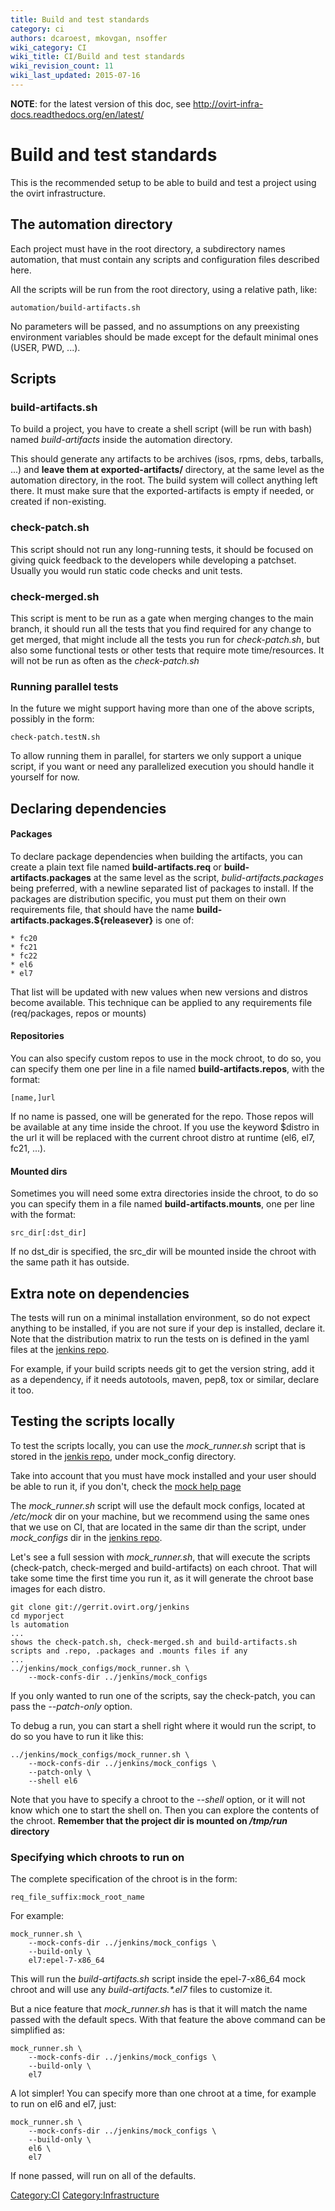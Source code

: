 ```yaml
---
title: Build and test standards
category: ci
authors: dcaroest, mkovgan, nsoffer
wiki_category: CI
wiki_title: CI/Build and test standards
wiki_revision_count: 11
wiki_last_updated: 2015-07-16
---
```


**NOTE**: for the latest version of this doc, see <http://ovirt-infra-docs.readthedocs.org/en/latest/>

# Build and test standards

This is the recommended setup to be able to build and test a project using the ovirt infrastructure.

## The automation directory

Each project must have in the root directory, a subdirectory names automation, that must contain any scripts and configuration files described here.

All the scripts will be run from the root directory, using a relative path, like:

    automation/build-artifacts.sh

No parameters will be passed, and no assumptions on any preexisting environment variables should be made except for the default minimal ones (USER, PWD, ...).

## Scripts

### build-artifacts.sh

To build a project, you have to create a shell script (will be run with bash) named *build-artifacts* inside the automation directory.

This should generate any artifacts to be archives (isos, rpms, debs, tarballs, ...) and **leave them at exported-artifacts/** directory, at the same level as the automation directory, in the root. The build system will collect anything left there. It must make sure that the exported-artifacts is empty if needed, or created if non-existing.

### check-patch.sh

This script should not run any long-running tests, it should be focused on giving quick feedback to the developers while developing a patchset. Usually you would run static code checks and unit tests.

### check-merged.sh

This script is ment to be run as a gate when merging changes to the main branch, it should run all the tests that you find required for any change to get merged, that might include all the tests you run for *check-patch.sh*, but also some functional tests or other tests that require mote time/resources. It will not be run as often as the *check-patch.sh*

### Running parallel tests

In the future we might support having more than one of the above scripts, possibly in the form:

    check-patch.testN.sh

To allow running them in parallel, for starters we only support a unique script, if you want or need any parallelized execution you should handle it yourself for now.

## Declaring dependencies

#### Packages

To declare package dependencies when building the artifacts, you can create a plain text file named **build-artifacts.req** or **build-artifacts.packages** at the same level as the script, *bulid-artifacts.packages* being preferred, with a newline separated list of packages to install. If the packages are distribution specific, you must put them on their own requirements file, that should have the name **build-artifacts.packages.${releasever}** is one of:

    * fc20
    * fc21
    * fc22
    * el6
    * el7

That list will be updated with new values when new versions and distros become available. This technique can be applied to any requirements file (req/packages, repos or mounts)

#### Repositories

You can also specify custom repos to use in the mock chroot, to do so, you can specify them one per line in a file named **build-artifacts.repos**, with the format:

    [name,]url

If no name is passed, one will be generated for the repo. Those repos will be available at any time inside the chroot. If you use the keyword $distro in the url it will be replaced with the current chroot distro at runtime (el6, el7, fc21, ...).

#### Mounted dirs

Sometimes you will need some extra directories inside the chroot, to do so you can specify them in a file named **build-artifacts.mounts**, one per line with the format:

    src_dir[:dst_dir]

If no dst_dir is specified, the src_dir will be mounted inside the chroot with the same path it has outside.

## Extra note on dependencies

The tests will run on a minimal installation environment, so do not expect anything to be installed, if you are not sure if your dep is installed, declare it. Note that the distribution matrix to run the tests on is defined in the yaml files at the [jenkins repo](https://gerrit.ovirt.org/#/admin/projects/jenkins).

For example, if your build scripts needs git to get the version string, add it as a dependency, if it needs autotools, maven, pep8, tox or similar, declare it too.

## Testing the scripts locally

To test the scripts locally, you can use the *mock_runner.sh* script that is stored in the [jenkis repo](https://gerrit.ovirt.org/#/admin/projects/jenkins), under mock_config directory.

Take into account that you must have mock installed and your user should be able to run it, if you don't, check the [mock help page](https://fedoraproject.org/wiki/Projects/Mock)

The *mock_runner.sh* script will use the default mock configs, located at */etc/mock* dir on your machine, but we recommend using the same ones that we use on CI, that are located in the same dir than the script, under *mock_configs* dir in the [jenkins repo](https://gerrit.ovirt.org/#/admin/projects/jenkins).

Let's see a full session with *mock_runner.sh*, that will execute the scripts (check-patch, check-merged and build-artifacts) on each chroot. That will take some time the first time you run it, as it will generate the chroot base images for each distro.

    git clone git://gerrit.ovirt.org/jenkins
    cd myporject
    ls automation
    ...
    shows the check-patch.sh, check-merged.sh and build-artifacts.sh
    scripts and .repo, .packages and .mounts files if any
    ...
    ../jenkins/mock_configs/mock_runner.sh \
        --mock-confs-dir ../jenkins/mock_configs

If you only wanted to run one of the scripts, say the check-patch, you can pass the *--patch-only* option.

To debug a run, you can start a shell right where it would run the script, to do so you have to run it like this:

    ../jenkins/mock_configs/mock_runner.sh \
        --mock-confs-dir ../jenkins/mock_configs \
        --patch-only \
        --shell el6

Note that you have to specify a chroot to the *--shell* option, or it will not know which one to start the shell on. Then you can explore the contents of the chroot. **Remember that the project dir is mounted on */tmp/run* directory**

### Specifying which chroots to run on

The complete specification of the chroot is in the form:

    req_file_suffix:mock_root_name

For example:

    mock_runner.sh \
        --mock-confs-dir ../jenkins/mock_configs \
        --build-only \
        el7:epel-7-x86_64

This will run the *build-artifacts.sh* script inside the epel-7-x86_64 mock chroot and will use any *build-artifacts.\*.el7* files to customize it.

But a nice feature that *mock_runner.sh* has is that it will match the name passed with the default specs. With that feature the above command can be simplified as:

    mock_runner.sh \
        --mock-confs-dir ../jenkins/mock_configs \
        --build-only \
        el7

A lot simpler! You can specify more than one chroot at a time, for example to run on el6 and el7, just:

    mock_runner.sh \
        --mock-confs-dir ../jenkins/mock_configs \
        --build-only \
        el6 \
        el7

If none passed, will run on all of the defaults.

<Category:CI> <Category:Infrastructure>
